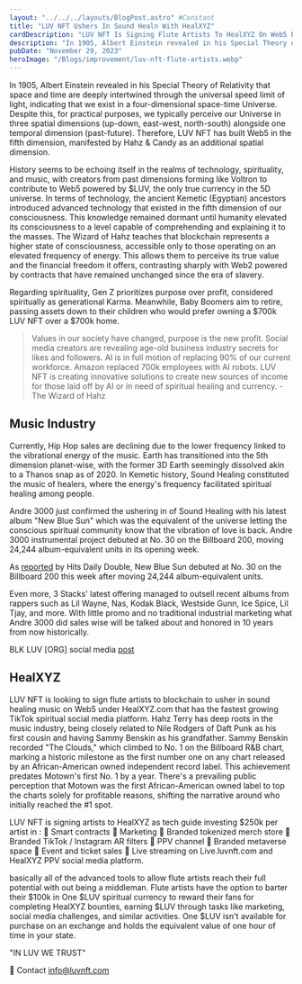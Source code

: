 ```yaml
---
layout: "../../../layouts/BlogPost.astro" #Constant
title: "LUV NFT Ushers In Sound Healn With HealXYZ"
cardDescription: "LUV NFT Is Signing Flute Artists To HealXYZ On Web5 For 100k $LUV"
description: "In 1905, Albert Einstein revealed in his Special Theory of Relativity that space and time are deeply intertwined through the universal speed limit of light, indicating that we exist in a four-dimensional space-time Universe."
pubDate: "November 29, 2023"
heroImage: "/Blogs/improvement/luv-nft-flute-artists.webp"
---
```

In 1905, Albert Einstein revealed in his Special Theory of Relativity that space and time are deeply intertwined through the universal speed limit of light, indicating that we exist in a four-dimensional space-time Universe. Despite this, for practical purposes, we typically perceive our Universe in three spatial dimensions (up-down, east-west, north-south) alongside one temporal dimension (past-future). Therefore, LUV NFT has built Web5 in the fifth dimension, manifested by Hahz & Candy as an additional spatial dimension.

History seems to be echoing itself in the realms of technology, spirituality, and music, with creators from past dimensions forming like Voltron to contribute to Web5 powered by $LUV, the only true currency in the 5D universe.
In terms of technology, the ancient Kemetic (Egyptian) ancestors introduced advanced technology that existed in the fifth dimension of our consciousness. This knowledge remained dormant until humanity elevated its consciousness to a level capable of comprehending and explaining it to the masses. The Wizard of Hahz teaches that blockchain represents a higher state of consciousness, accessible only to those operating on an elevated frequency of energy. This allows them to perceive its true value and the financial freedom it offers, contrasting sharply with Web2 powered by contracts that have remained unchanged since the era of slavery.

Regarding spirituality, Gen Z prioritizes purpose over profit, considered spiritually as generational Karma. Meanwhile, Baby Boomers aim to retire, passing assets down to their children who would prefer owning a $700k LUV NFT over a $700k home.

> Values in our society have changed, purpose is the new profit. Social media creators are revealing age-old business industry secrets for likes and followers. AI is in full motion of replacing 90% of our current workforce. Amazon replaced 700k employees with AI robots. LUV NFT is creating innovative solutions to create new sources of income for those laid off by AI or in need of spiritual healing and currency. - The Wizard of Hahz


## Music Industry

Currently, Hip Hop sales are declining due to the lower frequency linked to the vibrational energy of the music. Earth has transitioned into the 5th dimension planet-wise, with the former 3D Earth seemingly dissolved akin to a Thanos snap as of 2020. In Kemetic history, Sound Healing constituted the music of healers, where the energy's frequency facilitated spiritual healing among people.

Andre 3000 just confirmed the ushering in of Sound Healing with his latest album "New Blue Sun" which was the equivalent of the universe letting the conscious spiritual community know that the vibration of love is back. Andre 3000 instrumental project debuted at No. 30 on the Billboard 200, moving 24,244 album-equivalent units in its opening week.

As [reported](https://hitsdailydouble.com/sales_plus_streaming) by Hits Daily Double, New Blue Sun debuted at No. 30 on the Billboard 200 this week after moving 24,244 album-equivalent units.

Even more, 3 Stacks' latest offering managed to outsell recent albums from rappers such as Lil Wayne, Nas, Kodak Black, Westside Gunn, Ice Spice, Lil Tjay, and more. With little promo and no traditional industrial marketing what Andre 3000 did sales wise will be talked about and honored in 10 years from now historically.

BLK LUV [ORG] social media [post](https://www.instagram.com/p/CIeRX_whybG/)

## HealXYZ

LUV NFT is looking to sign flute artists to blockchain to usher in sound healing music on Web5 under HealXYZ.com that has the fastest growing TikTok spiritual social media platform.
Hahz Terry has deep roots in the music industry, being closely related to Nile Rodgers of Daft Punk as his first cousin and having Sammy Benskin as his grandfather. Sammy Benskin recorded "The Clouds," which climbed to No. 1 on the Billboard R&B chart, marking a historic milestone as the first number one on any chart released by an African-American owned independent record label. This achievement predates Motown's first No. 1 by a year. There's a prevailing public perception that Motown was the first African-American owned label to top the charts solely for profitable reasons, shifting the narrative around who initially reached the #1 spot.

LUV NFT is signing artists to HealXYZ as tech guide investing $250k per artist in :
🪈 Smart contracts
🪈 Marketing
🪈 Branded tokenized merch store
🪈 Branded TikTok / Instagram AR filters
🪈 PPV channel
🪈 Branded metaverse space
🪈 Event and ticket sales
🪈 Live streaming on Live.luvnft.com and HealXYZ PPV social media platform.

basically all of the advanced tools to allow flute artists reach their full potential with out being a middleman.
Flute artists have the option to barter their $100k in One $LUV spiritual currency to reward their fans for completing HealXYZ bounties, earning $LUV through tasks like marketing, social media challenges, and similar activities. One $LUV isn't available for purchase on an exchange and holds the equivalent value of one hour of time in your state. 

"IN LUV WE TRUST"

💌 Contact info@luvnft.com
 